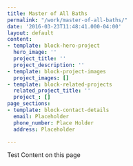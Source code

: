 ```yaml
---
title: Master of All Baths
permalink: "/work/master-of-all-baths/"
date: '2016-03-23T11:48:41.000-04:00'
layout: default
content:
- template: block-hero-project
  hero_image: ''
  project_title: ''
  project_description: ''
- template: block-project-images
  project_images: []
- template: block-related-projects
  related_project_title: ''
  project_: []
page_sections:
- template: block-contact-details
  email: Placeholder
  phone_number: Place Holder
  address: Placeholder

---
```

<div>
  <p>Test Content on this page</p>
</div>